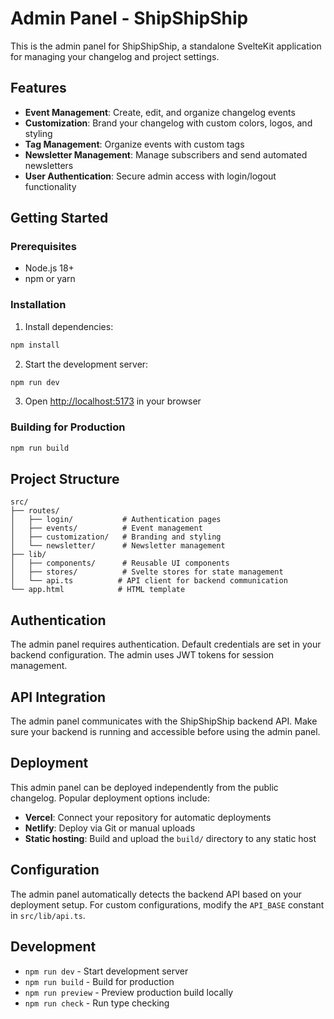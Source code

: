 # Admin Panel - ShipShipShip

This is the admin panel for ShipShipShip, a standalone SvelteKit application for managing your changelog and project settings.

## Features

- **Event Management**: Create, edit, and organize changelog events
- **Customization**: Brand your changelog with custom colors, logos, and styling
- **Tag Management**: Organize events with custom tags
- **Newsletter Management**: Manage subscribers and send automated newsletters
- **User Authentication**: Secure admin access with login/logout functionality

## Getting Started

### Prerequisites

- Node.js 18+ 
- npm or yarn

### Installation

1. Install dependencies:
```bash
npm install
```

2. Start the development server:
```bash
npm run dev
```

3. Open [http://localhost:5173](http://localhost:5173) in your browser

### Building for Production

```bash
npm run build
```

## Project Structure

```
src/
├── routes/
│   ├── login/           # Authentication pages
│   ├── events/          # Event management
│   ├── customization/   # Branding and styling
│   └── newsletter/      # Newsletter management
├── lib/
│   ├── components/      # Reusable UI components
│   ├── stores/          # Svelte stores for state management
│   └── api.ts          # API client for backend communication
└── app.html            # HTML template
```

## Authentication

The admin panel requires authentication. Default credentials are set in your backend configuration. The admin uses JWT tokens for session management.

## API Integration

The admin panel communicates with the ShipShipShip backend API. Make sure your backend is running and accessible before using the admin panel.

## Deployment

This admin panel can be deployed independently from the public changelog. Popular deployment options include:

- **Vercel**: Connect your repository for automatic deployments
- **Netlify**: Deploy via Git or manual uploads
- **Static hosting**: Build and upload the `build/` directory to any static host

## Configuration

The admin panel automatically detects the backend API based on your deployment setup. For custom configurations, modify the `API_BASE` constant in `src/lib/api.ts`.

## Development

- `npm run dev` - Start development server
- `npm run build` - Build for production
- `npm run preview` - Preview production build locally
- `npm run check` - Run type checking